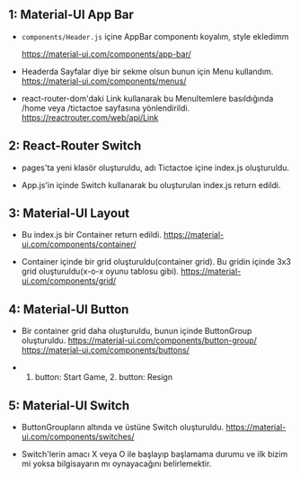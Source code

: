 ## 1: Material-UI App Bar

- `components/Header.js` içine AppBar componentı koyalım, style ekledimm

  https://material-ui.com/components/app-bar/

- Headerda Sayfalar diye bir sekme olsun bunun için Menu kullandım.
  https://material-ui.com/components/menus/

- react-router-dom'daki Link kullanarak bu MenuItemlere basıldığında /home veya /tictactoe sayfasına yönlendirildi.
  https://reactrouter.com/web/api/Link

## 2: React-Router Switch

- pages'ta yeni klasör oluşturuldu, adı Tictactoe içine index.js oluşturuldu.

- App.js'in içinde Switch kullanarak bu oluşturulan index.js return edildi.

## 3: Material-UI Layout

- Bu index.js bir Container return edildi.
  https://material-ui.com/components/container/

- Container içinde bir grid oluşturuldu(container grid). Bu gridin içinde 3x3 grid oluşturuldu(x-o-x oyunu tablosu gibi).
  https://material-ui.com/components/grid/

## 4: Material-UI Button

- Bir container grid daha oluşturuldu, bunun içinde ButtonGroup oluşturuldu.
  https://material-ui.com/components/button-group/
  https://material-ui.com/components/buttons/

- 1. button: Start Game, 2. button: Resign

## 5: Material-UI Switch

- ButtonGroupların altında ve üstüne Switch oluşturuldu.
  https://material-ui.com/components/switches/

- Switch'lerin amacı X veya O ile başlayıp başlamama durumu ve ilk bizim mi yoksa bilgisayarın mı oynayacağını belirlemektir.
